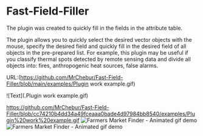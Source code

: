 # Fast-Field-Filler
 
The plugin was created to quickly fill in the fields in the attribute table.

The plugin allows you to quickly select the desired vector objects with the mouse, specify the desired field and quickly fill in the desired field of all objects in the pre-prepared list. For example, this plugin may be useful if you classify thermal spots detected by remote sensing data and divide all objects into: fires, anthropogenic heat sources, false alarms.

URL:(https://github.com/MrChebur/Fast-Field-Filler/blob/main/examples/Plugin work example.gif)

![Text](.Plugin work example.gif)

https://github.com/MrChebur/Fast-Field-Filler/blob/cc74210b4dd34a49fceaaa0bade4d97984bb8540/examples/Plugin%20work%20example.gif
![Farmers Market Finder - Animated gif demo](demo/demo.gif)
![Farmers Market Finder - Animated gif demo](blob/cc74210b4dd34a49fceaaa0bade4d97984bb8540/examples/Plugin%20work%20example.gif)
